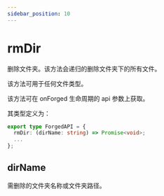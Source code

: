 ```yaml
---
sidebar_position: 10
---
```


# rmDir

删除文件夹。该方法会递归的删除文件夹下的所有文件。

该方法可用于任何文件类型。

该方法可在 onForged 生命周期的 api 参数上获取。

其类型定义为：

```typescript
export type ForgedAPI = {
  rmDir: (dirName: string) => Promise<void>;
  ...
};
```

## dirName

需删除的文件夹名称或文件夹路径。